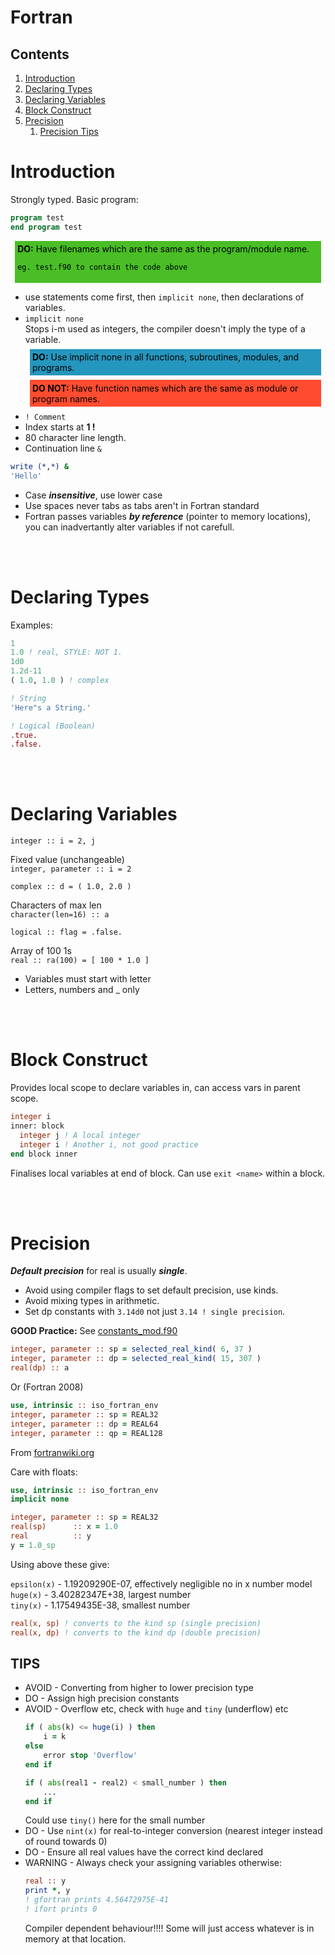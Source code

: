 # Fortran


## Contents

1. [Introduction](#1)
2. [Declaring Types](#2)
3. [Declaring Variables](#3)
4. [Block Construct](#4)
5. [Precision](#5)
    1. [Precision Tips](#51)

<a name="1"></a>
# Introduction

Strongly typed. Basic program:

````fortran
program test
end program test
````
<div style="color: black; background-color:rgba(73, 190, 37, 1); text-align:left; vertical-align: middle; padding: .3em; margin: .5em;">
    <strong>DO:</strong>
    Have filenames which are the same as the program/module name.
    
    eg. test.f90 to contain the code above
</div>

- use statements come first, then `implicit none`, then declarations of variables.
- `implicit none`        
Stops i-m used as integers, the compiler doesn't imply the type of a variable.
  <div style="color: black; background-color:rgba(37, 150, 190, 1); text-align:left; vertical-align: middle; padding: .3em; margin: .5em;">
    <strong>DO:</strong>
    Use implicit none in all functions, subroutines, modules, and programs. 
  </div>
  <div style="color: black; background-color:rgba(255, 76, 48, 1); text-align:left; vertical-align: middle; padding: .3em; margin: .5em;">
    <strong>DO NOT:</strong>
  Have function names which are the same as module or program names.
  </div>
- `! Comment `
- Index starts at **1 !**
- 80 character line length.     
- Continuation line `&`
````fortran
write (*,*) &
'Hello'
````   
- Case ***insensitive***, use lower case
- Use spaces never tabs as tabs aren't in Fortran standard
- Fortran passes variables ***by reference*** (pointer to memory locations), you can inadvertantly alter variables if not carefull.       

<br></br>
<a name="2"></a>
# Declaring Types

Examples:

````fortran
1
1.0 ! real, STYLE: NOT 1.
1d0         
1.2d-11
( 1.0, 1.0 ) ! complex

! String
'Here"s a String.'

! Logical (Boolean)
.true. 
.false.
````

<br></br>
<a name="3"></a>
# Declaring Variables

`integer :: i = 2, j`

Fixed value (unchangeable)    
`integer, parameter :: i = 2`

`complex :: d = ( 1.0, 2.0 )`

Characters of max len    
`character(len=16) :: a`

`logical :: flag = .false.`

Array of 100 1s    
`real :: ra(100) = [ 100 * 1.0 ]`

- Variables must start with letter
- Letters, numbers and _ only

<br></br>
<a name="4"></a>
# Block Construct

Provides local scope to declare variables in, can access vars in parent scope. 

````fortran
integer i
inner: block
  integer j ! A local integer
  integer i ! Another i, not good practice
end block inner
````

Finalises local variables at end of block.
Can use `exit <name>` within a block.

<br></br>
<a name="5"></a>
# Precision

***Default precision*** for real is usually ***single***.

- Avoid using compiler flags to set default precision, use kinds.
- Avoid mixing types in arithmetic.
- Set dp constants with `3.14d0` not just `3.14 ! single precision`.

**GOOD Practice:** See [constants_mod.f90](../9_Modules/Exercise3/constants_mod.f90)

````fortran
integer, parameter :: sp = selected_real_kind( 6, 37 )
integer, parameter :: dp = selected_real_kind( 15, 307 )
real(dp) :: a
````

Or (Fortran 2008)

````fortran
use, intrinsic :: iso_fortran_env
integer, parameter :: sp = REAL32
integer, parameter :: dp = REAL64
integer, parameter :: qp = REAL128
````
From [fortranwiki.org](<https://fortranwiki.org/fortran/show/Real+precision>)

Care with floats:

````fortran
use, intrinsic :: iso_fortran_env
implicit none

integer, parameter :: sp = REAL32
real(sp)      :: x = 1.0
real          :: y
y = 1.0_sp
````

Using above these give:

`epsilon(x)` - 1.19209290E-07, effectively negligible no in x number model     
`huge(x)` - 3.40282347E+38, largest number    
`tiny(x)` - 1.17549435E-38, smallest number         

```fortran
real(x, sp) ! converts to the kind sp (single precision)
real(x, dp) ! converts to the kind dp (double precision)
```

<a name="51"></a>
## TIPS

- AVOID - Converting from higher to lower precision type
- DO - Assign high precision constants
- AVOID - Overflow etc, check with `huge` and `tiny` (underflow) etc
    ````fortran
    if ( abs(k) <= huge(i) ) then
        i = k
    else
        error stop 'Overflow'
    end if
    ````
    ```fortran
    if ( abs(real1 - real2) < small_number ) then
        ...
    end if
    ```
    Could use `tiny()` here for the small number
- DO - Use `nint(x)` for real-to-integer conversion (nearest integer instead of round towards 0)
- DO - Ensure all real values have the correct kind declared
- WARNING - Always check your assigning variables otherwise:
    ```fortran
    real :: y
    print *, y
    ! gfortran prints 4.56472975E-41
    ! ifort prints 0
    ```
  Compiler dependent behaviour!!!! Some will just access whatever is in memory at that location.